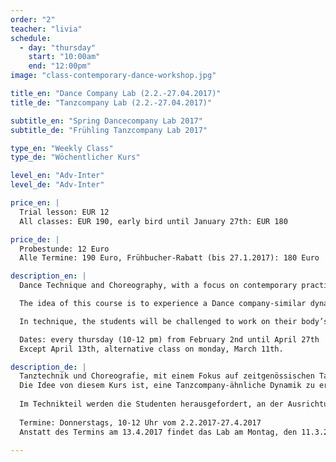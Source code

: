 ```yaml
---
order: "2"
teacher: "livia"
schedule:
  - day: "thursday"
    start: "10:00am"
    end: "12:00pm"
image: "class-contemporary-dance-workshop.jpg"

title_en: "Dance Company Lab (2.2.-27.04.2017)"
title_de: "Tanzcompany Lab (2.2.-27.04.2017)"

subtitle_en: "Spring Dancecompany Lab 2017"
subtitle_de: "Frühling Tanzcompany Lab 2017"

type_en: "Weekly Class"
type_de: "Wöchentlicher Kurs"

level_en: "Adv-Inter"
level_de: "Adv-Inter"

price_en: |
  Trial lesson: EUR 12  
  All classes: EUR 190, early bird until January 27th: EUR 180  

price_de: |
  Probestunde: 12 Euro  
  Alle Termine: 190 Euro, Frühbucher-Rabatt (bis 27.1.2017): 180 Euro  

description_en: |
  Dance Technique and Choreography, with a focus on contemporary practices and performance:

  The idea of this course is to experience a Dance company-similar dynamic: Beginning with a dance technique class, then working on a choreographic creative process (rehearsal) to finally show the results of it.

  In technique, the students will be challenged to work on their body’s alignment and increase coordination and strength abilities, developing awareness and motion in multiple spatial planes. The choreography component of this course is about learning and developing movement with a range of choreographic approaches.

  Dates: every thursday (10-12 pm) from February 2nd until April 27th 
  Except April 13th, alternative class on monday, March 11th.

description_de: |
  Tanztechnik und Choreografie, mit einem Fokus auf zeitgenössischen Tanztechniken und Performance: 
  Die Idee von diesem Kurs ist, eine Tanzcompany-ähnliche Dynamik zu erleben, beginnend mit einem Tanztechnik-Unterricht, an den ein choreografisch-kreativer Prozess (Probe) anschließt, um schließlich die Ergebnisse zu präsentieren. 
  
  Im Technikteil werden die Studenten herausgefordert, an der Ausrichtung ihres Körpers zu arbeiten und die Koordination, die Kraft und die Entwicklung von Bewusstsein und Bewegung auf mehreren räumlichen Ebenen zu erhöhen. Die Choreographie-Komponente dieses Kurses dient dem Lernen und der Entwicklung von Bewegung mit Hilfe einer Vielfalt von choreographischen Ansätzen.
  
  Termine: Donnerstags, 10-12 Uhr vom 2.2.2017-27.4.2017
  Anstatt des Termins am 13.4.2017 findet das Lab am Montag, den 11.3.2017 statt.

---
```


